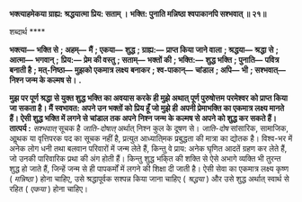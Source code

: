 **भक्त्याहमेकया ग्राह्य: श्रद्धयात्मा प्रिय: सताम् ।** **भक्ति: पुनाति मन्निष्ठा श्वपाकानपि सश्भवात् ॥ २१॥** 

शब्दार्थ **** 

**भक्त्या—** **भक्ति से** **; अहम्—** **मैं** **; एकया—** **शुद्ध** **; ग्राह्य:—** **प्राप्त किया जाने वाला** **; श्रद्धया—** **श्रद्धा से** **; आत्मा—** **भगवान्** **;** **प्रिय:—** **प्रेम की वस्तु** **; सताम्—** **भक्तों की** **; भक्ति:—** **शुद्ध भक्ति** **; पुनाति—** **पवित्र बनाती है** **; मत्-निष्ठा—** **मुझको एकमात्र लक्ष्य** **बनाकर** **; श्व-पाकान्—** **चांडाल** **; अपि—** **भी** **; सश्भवात्—** **निश्न जन्म के कल्मष से।** **.** 

**मुझ पर पूर्ण श्रद्धा से युक्त शुद्ध भक्ति का अवयास करके ही मुझे अथात् पूर्ण पुरुषोत्तम** **परमेश्वर को प्राप्त किया जा सकता है। मैं स्वभावत: अपने उन भक्तों को प्रिय हूँ जो मुझे ही** **अपनी प्रेमाभक्ति का एकमात्र लक्ष्य मानते हैं। ऐसी शुद्ध भक्ति में लगने से चांडाल तक अपने** **निश्न जन्म के कल्मष से अपने को शुद्ध कर सकते हैं।** **तात्पर्य :** *सश्भवात्* सूचक है *जाति-दोषात्* अर्थात् निश्न कुल के दूषण से। *जाति-दोष* सांसारिक, सामाजिक, आॢथक या वृत्तिपरक पद का सूचक नहीं है, प्रत्युत आध्याति्मक प्रबुद्धता की मात्रा का द्योतक है। विश्व-भर में अनेक लोग धनी तथा बलवान परिवारों में जन्म लेते हैं, किन्तु वे प्राय: अनेक घृणित आदतें ग्रहण कर लेते हैं, जो उनकी पारिवारिक प्रथा की अंग होती हैं। किन्तु शुद्ध भकि्त की शक्ति से ऐसे अभागे व्यक्ति भी तुरन्त शुद्ध हो जाते हैं, जिन्हें जन्म से ही पापकर्मों में लगने की शिक्षा दी जाती है। ऐसी सेवा का एकमात्र लक्ष्य कृष्ण ( *मन्निष्ठा* ) होना चाहिए, उसे श्रद्धापूर्वक सश्पन्न किया जाना चाहिए ( *श्रद्धया* ) और उसे शुद्ध अर्थात् स्वार्थ से रहित ( *एकया* ) होना चाहिए।  